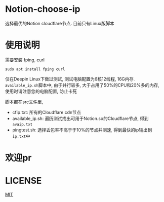 # Notion-choose-ip
选择最优的Notion cloudflare节点. 目前只有Linux版脚本

# 使用说明

需要安装 fping, curl

```shell
sudo apt install fping curl
```

仅在Deepin Linux下做过测试, 测试电脑配置为6核12线程, 16G内存. `available_ip.sh`脚本中, 由于并行较多, 大于占用了50%的CPU和20%多的内存, 使用时请注意您的电脑配置, 防止卡死

脚本都在src文件里,

- cfip.txt: 所有的Cloudflare cdn节点
- available_ip.sh: 遍历测试找出可用于Notion.so的Cloudflare节点, 得到`avaip.txt`
- pingtest.sh: 选择丢包率不高于于10%的节点并测速, 得到最快的ip输出到`ip.txt`中


# 欢迎pr

# LICENSE

[MIT](https://github.com/Jerrywang959/Notion-choose-ip/blob/master/LICENSE)